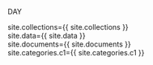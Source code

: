 DAY

site.collections={{ site.collections }}<br>
site.data={{ site.data }}<br>
site.documents={{ site.documents }}<br>
site.categories.c1={{ site.categories.c1 }}<br>
<br>
<br>
<br>
<br>
<br>
<br>
<br>

